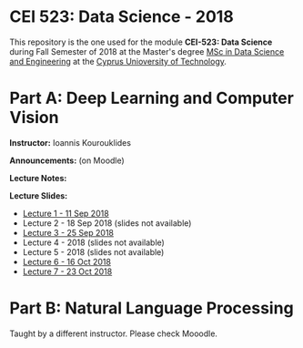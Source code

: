 # CEI 523: Data Science - 2018

This repository is the one used for the module __CEI-523: Data Science__ during Fall Semester of 2018 at the Master's degree [MSc in Data Science and Engineering](https://www.cut.ac.cy/faculties/fet/eecei/module-description/modules-msc-data-science-and-engineering/?languageId=1) at the [Cyprus Unioversity of Technology](https://www.cut.ac.cy/).


# Part A: Deep Learning and Computer Vision

__Instructor:__ Ioannis Kourouklides

__Announcements:__ (on Moodle)

__Lecture Notes:__

__Lecture Slides:__

- [Lecture 1 - 11 Sep 2018](https://goo.gl/v8hJda)
- Lecture 2 - 18 Sep 2018 (slides not available)
- [Lecture 3 - 25 Sep 2018](https://goo.gl/NcvGQS)
- Lecture 4 -  2018 (slides not available)
- Lecture 5 -  2018 (slides not available)
- [Lecture 6 - 16 Oct 2018](https://goo.gl/RJwG19)
- [Lecture 7 - 23 Oct 2018](https://goo.gl/5ZTnGH)


# Part B: Natural Language Processing

Taught by a different instructor. Please check Mooodle.
